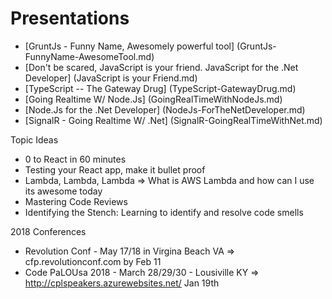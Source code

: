 Presentations
==============

* [GruntJs - Funny Name, Awesomely powerful tool] (GruntJs-FunnyName-AwesomeTool.md)
* [Don't be scared, JavaScript is your friend. JavaScript for the .Net Developer] (JavaScript is your Friend.md)
* [TypeScript -- The Gateway Drug] (TypeScript-GatewayDrug.md)
* [Going Realtime W/ Node.Js] (GoingRealTimeWithNodeJs.md)
* [Node.Js for the .Net Developer] (NodeJs-ForTheNetDeveloper.md)
* [SignalR - Going Realtime W/ .Net] (SignalR-GoingRealTimeWithNet.md)

Topic Ideas
* 0 to React in 60 minutes
* Testing your React app, make it bullet proof
* Lambda, Lambda, Lambda => What is AWS Lambda and how can I use its awesome today
* Mastering Code Reviews
* Identifying the Stench: Learning to identify and resolve code smells


2018 Conferences
* Revolution Conf - May 17/18 in Virgina Beach VA => cfp.revolutionconf.com by Feb 11
* Code PaLOUsa 2018 - March 28/29/30 - Lousiville KY => http://cplspeakers.azurewebsites.net/ Jan 19th 
